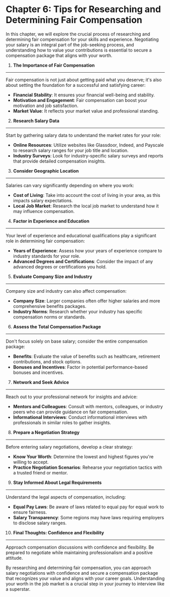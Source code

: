 Chapter 6: Tips for Researching and Determining Fair Compensation
=================================================================

In this chapter, we will explore the crucial process of researching and determining fair compensation for your skills and experience. Negotiating your salary is an integral part of the job-seeking process, and understanding how to value your contributions is essential to secure a compensation package that aligns with your worth.

1. **The Importance of Fair Compensation**
------------------------------------------

Fair compensation is not just about getting paid what you deserve; it's also about setting the foundation for a successful and satisfying career:

* **Financial Stability**: It ensures your financial well-being and stability.
* **Motivation and Engagement**: Fair compensation can boost your motivation and job satisfaction.
* **Market Value**: It reflects your market value and professional standing.

2. **Research Salary Data**
---------------------------

Start by gathering salary data to understand the market rates for your role:

* **Online Resources**: Utilize websites like Glassdoor, Indeed, and Payscale to research salary ranges for your job title and location.
* **Industry Surveys**: Look for industry-specific salary surveys and reports that provide detailed compensation insights.

3. **Consider Geographic Location**
-----------------------------------

Salaries can vary significantly depending on where you work:

* **Cost of Living**: Take into account the cost of living in your area, as this impacts salary expectations.
* **Local Job Market**: Research the local job market to understand how it may influence compensation.

4. **Factor in Experience and Education**
-----------------------------------------

Your level of experience and educational qualifications play a significant role in determining fair compensation:

* **Years of Experience**: Assess how your years of experience compare to industry standards for your role.
* **Advanced Degrees and Certifications**: Consider the impact of any advanced degrees or certifications you hold.

5. **Evaluate Company Size and Industry**
-----------------------------------------

Company size and industry can also affect compensation:

* **Company Size**: Larger companies often offer higher salaries and more comprehensive benefits packages.
* **Industry Norms**: Research whether your industry has specific compensation norms or standards.

6. **Assess the Total Compensation Package**
--------------------------------------------

Don't focus solely on base salary; consider the entire compensation package:

* **Benefits**: Evaluate the value of benefits such as healthcare, retirement contributions, and stock options.
* **Bonuses and Incentives**: Factor in potential performance-based bonuses and incentives.

7. **Network and Seek Advice**
------------------------------

Reach out to your professional network for insights and advice:

* **Mentors and Colleagues**: Consult with mentors, colleagues, or industry peers who can provide guidance on fair compensation.
* **Informational Interviews**: Conduct informational interviews with professionals in similar roles to gather insights.

8. **Prepare a Negotiation Strategy**
-------------------------------------

Before entering salary negotiations, develop a clear strategy:

* **Know Your Worth**: Determine the lowest and highest figures you're willing to accept.
* **Practice Negotiation Scenarios**: Rehearse your negotiation tactics with a trusted friend or mentor.

9. **Stay Informed About Legal Requirements**
---------------------------------------------

Understand the legal aspects of compensation, including:

* **Equal Pay Laws**: Be aware of laws related to equal pay for equal work to ensure fairness.
* **Salary Transparency**: Some regions may have laws requiring employers to disclose salary ranges.

10. **Final Thoughts: Confidence and Flexibility**
--------------------------------------------------

Approach compensation discussions with confidence and flexibility. Be prepared to negotiate while maintaining professionalism and a positive attitude.

By researching and determining fair compensation, you can approach salary negotiations with confidence and secure a compensation package that recognizes your value and aligns with your career goals. Understanding your worth in the job market is a crucial step in your journey to interview like a superstar.
